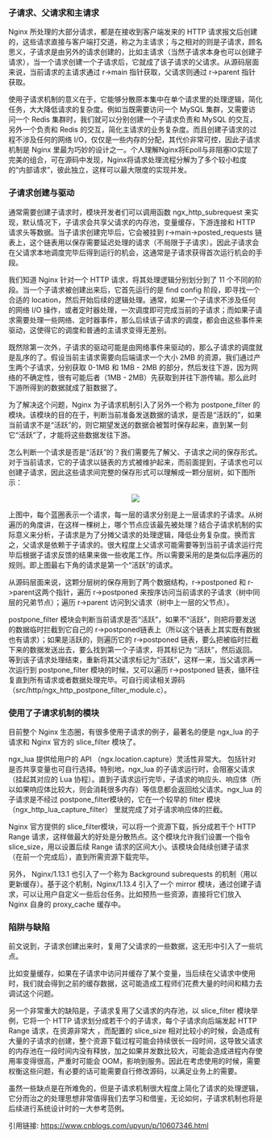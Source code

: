 ### 子请求、父请求和主请求

Nginx 所处理的大部分请求，都是在接收到客户端发来的 HTTP 请求报文后创建的，这些请求直接与客户端打交道，称之为主请求；与之相对的则是子请求，顾名思义，子请求是由另外的请求创建的，比如主请求（当然子请求本身也可以创建子请求），当一个请求创建一个子请求后，它就成了该子请求的父请求。从源码层面来说，当前请求的主请求通过 r->main 指针获取，父请求则通过 r->parent 指针获取。

使用子请求机制的意义在于，它能够分散原本集中在单个请求里的处理逻辑，简化任务，大大降低请求的复杂度。例如当既需要访问一个 MySQL 集群，又需要访问一个 Redis 集群时，我们就可以分别创建一个子请求负责和 MySQL 的交互，另外一个负责和 Redis 的交互，简化主请求的业务复杂度。而且创建子请求的过程不涉及任何的网络 I/O，仅仅是一些内存的分配，其代价非常可控，因此子请求机制是 Nginx 里最为巧妙的设计之一。个人理解Nginx将Epoll与非阻塞IO实现了完美的组合，可在源码中发现，Nginx将请求处理流程分解为了多个较小粒度的“内部请求”，彼此独立，这样可以最大限度的实现并发。

### 子请求创建与驱动
通常需要创建子请求时，模块开发者们可以调用函数 ngx_http_subrequest 来实现，默认情况下，子请求会共享父请求的内存池，变量缓存，下游连接和 HTTP 请求头等数据。当子请求创建完毕后，它会被挂到 r->main->posted_requests 链表上，这个链表用以保存需要延迟处理的请求（不局限于子请求）。因此子请求会在父请求本地调度完毕后得到运行的机会，这通常是子请求获得首次运行机会的手段。

我们知道 Nginx 针对一个 HTTP 请求，将其处理逻辑分别划分到了 11 个不同的阶段。当一个子请求被创建出来后，它首先运行的是 find config 阶段，即寻找一个合适的 location，然后开始后续的逻辑处理。通常，如果一个子请求不涉及任何的网络 I/O 操作，或者定时器处理，一次调度即可完成当前的子请求；而如果子请求需要处理一些网络、定时器事件，那么后续该子请求的调度，都会由这些事件来驱动，这使得它的调度和普通的主请求变得无差别。

既然除第一次外，子请求的驱动可能是由网络事件来驱动的，那么子请求的调度就是乱序的了。假设当前主请求需要向后端请求一个大小 2MB 的资源，我们通过产生两个子请求，分别获取 0-1MB 和 1MB - 2MB 的部分，然后发往下游，因为网络的不确定性，很有可能后者（1MB - 2MB）先获取到并往下游传输。那么此时下游所得到的数据就成了脏数据了。

为了解决这个问题，Nginx 为子请求机制引入了另外一个称为 postpone_filter 的模块。该模块的目的在于，判断当前准备发送数据的请求，是否是“活跃的”，如果当前请求不是“活跃”的，则它期望发送的数据会被暂时保存起来，直到某一刻它“活跃”了，才能将这些数据发往下游。

怎么判断一个请求是否是“活跃”的？我们需要先了解父、子请求之间的保存形式。对于当前请求，它的子请求以链表的方式被维护起来，而前面提到，子请求也可以创建子请求，因此这些请求间完整的保存形式可以理解成一颗分层树，如下图所示：

<div align=center><img src="https://github.com/wangsen1994/nginx-Source-reading/blob/master/datum/子请求分层树模型.jpg"/></div>

上图中，每个蓝圈表示一个请求，每一层的请求分别是上一层请求的子请求。从树遍历的角度讲，在这样一棵树上，哪个节点应该最先被处理？结合子请求机制的实际意义来分析，子请求是为了分摊父请求的处理逻辑，降低业务复杂度。换而言之，父请求是依赖于子请求的。很大程度上父请求可能需要等到当前子请求运行完毕后根据子请求反馈的结果来做一些收尾工作。所以需要采用的是类似后序遍历的规则。即上图最右下角的请求是第一个“活跃”的请求。

从源码层面来说，这颗分层树的保存用到了两个数据结构，r->postponed 和 r->parent这两个指针，遍历 r->postponed 来按序访问当前请求的子请求（树中同层的兄弟节点）；遍历 r->parent 访问到父请求（树中上一层的父节点）。

postpone_filter 模块会判断当前请求是否“活跃”，如果不“活跃”，则把将要发送的数据临时拦截到它自己的 r->postponed链表上（所以这个链表上其实既有数据也有请求）；如果是活跃的，则遍历它的 r->postponed 链表，要么把被临时拦截下来的数据发送出去，要么找到第一个子请求，将其标记为 “活跃”，然后返回。等到该子请求处理结束，重新将其父请求标记为“活跃”，这样一来，当父请求再一次运行到 postpone_filter 模块的时候，又可以遍历 r->postponed 链表，循环往复直到所有请求或者数据处理完毕。可自行阅读相关源码（src/http/ngx_http_postpone_filter_module.c）。

### 使用了子请求机制的模块

目前整个 Nginx 生态圈，有很多使用子请求的例子，最著名的便是 ngx_lua 的子请求和 Nginx 官方的 slice_filter 模块了。

ngx_lua 提供给用户的 API （ngx.location.capture）灵活性非常大。 包括针对是否共享变量也可自行选择。特别地，ngx_lua 的子请求运行时，会阻塞父请求（挂起其对应的 Lua 协程）。直到子请求运行完毕，子请求的响应头、响应体（所以如果响应体比较大，则会消耗很多内存）等信息都会返回给父请求。ngx_lua 的子请求是不经过 postpone_filter模块的，它在一个较早的 filter 模块（ngx_http_lua_capture_filter） 里就完成了对子请求响应体的拦截。

Nginx 官方提供的 slice_filter模块，可以将一个资源下载，拆分成若干个 HTTP Range 请求，这样做最大的好处是分散热点。这个模块允许我们设置一个指令 slice_size，用以设置后续 Range 请求的区间大小。该模块会陆续创建子请求（在前一个完成后），直到所需资源下载完毕。

另外， Nginx/1.13.1 也引入了一个称为 Background subrequests 的机制（用以更新缓存）。基于这个机制，Nginx/1.13.4 引入了一个 mirror 模块，通过创建子请求，可以让用户自定义一些后台任务。比如预热一些资源，直接将它们放入 Nginx 自身的 proxy_cache 缓存中。

### 陷阱与缺陷

前文说到，子请求创建出来时，复用了父请求的一些数据，这无形中引入了一些坑点。

比如变量缓存，如果在子请求中访问并缓存了某个变量，当后续在父请求中使用时，我们就会得到之前的缓存数据，这可能造成工程师们花费大量的时间和精力去调试这个问题。

另一个非常重大的缺陷是，子请求复用了父请求的内存池，以 slice_filter 模块举例，它将一个 HTTP 请求划分成若干个的子请求，每个子请求向后端发起 HTTP Range 请求，在资源非常大 ，而配置的 slice_size 相对比较小的时候，会造成有大量的子请求的创建，整个资源下载过程可能会持续很长一段时间，这导致父请求的内存池在一段时间内没有释放，加之如果并发数比较大，可能会造成进程内存使用率变得很高，严重时可能会 OOM，影响到服务。因此在考虑使用的时候，需要权衡这些问题，有必要的话可能需要自行修改源码，以满足业务上的需要。

虽然一些缺点是在所难免的，但是子请求机制很大程度上简化了请求的处理逻辑，它分而治之的处理思想非常值得我们去学习和借鉴，无论如何，子请求机制也将是后续进行系统设计时的一大参考范例。

引用链接: https://www.cnblogs.com/upyun/p/10607346.html

